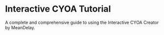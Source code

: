 # Interactive CYOA Tutorial
A complete and comprehensive guide to using the Interactive CYOA Creator by MeanDelay.
